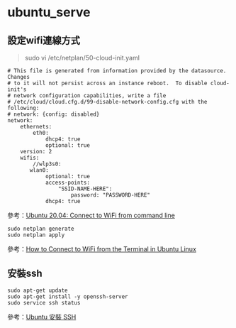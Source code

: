 # ubuntu_serve
## 設定wifi連線方式

> sudo vi /etc/netplan/50-cloud-init.yaml

~~~
# This file is generated from information provided by the datasource.  Changes
# to it will not persist across an instance reboot.  To disable cloud-init's
# network configuration capabilities, write a file
# /etc/cloud/cloud.cfg.d/99-disable-network-config.cfg with the following:
# network: {config: disabled}
network:
    ethernets:
        eth0:
            dhcp4: true
            optional: true
    version: 2
    wifis:
        //wlp3s0:
       wlan0:
            optional: true
            access-points:
                "SSID-NAME-HERE":
                    password: "PASSWORD-HERE"
            dhcp4: true
~~~
參考：[Ubuntu 20.04: Connect to WiFi from command line](https://linuxconfig.org/ubuntu-20-04-connect-to-wifi-from-command-line)

~~~
sudo netplan generate
sudo netplan apply
~~~

參考：[How to Connect to WiFi from the Terminal in Ubuntu Linux](https://itsfoss.com/connect-wifi-terminal-ubuntu/)


## 安裝ssh
~~~
sudo apt-get update
sudo apt-get install -y openssh-server
sudo service ssh status
~~~
參考：[Ubuntu 安裝 SSH](https://oranwind.org/post-post-10/)
